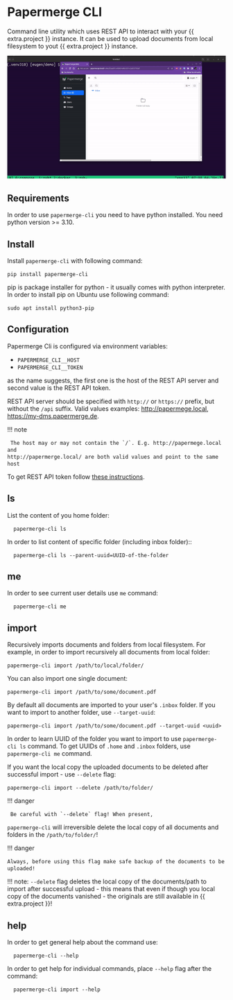 # Papermerge CLI

Command line utility which uses REST API to interact with your {{ extra.project }}
instance. It can be used to upload documents from local filesystem to yout {{ extra.project }}
instance.

![](../img/cli//upload-documents-from-local-folder.gif)


## Requirements


In order to use `papermerge-cli` you need to have python installed.
You need python version >= 3.10.

## Install

Install `papermerge-cli` with following command:

    pip install papermerge-cli

pip is package installer for python - it usually comes with python
interpreter. In order to install pip on Ubuntu use following command:

    sudo apt install python3-pip


## Configuration

Papermerge Cli is configured via environment variables:

* `PAPERMERGE_CLI__HOST`
* `PAPERMERGE_CLI__TOKEN`

as the name suggests, the first one is the host of the REST API server
and second value is the REST API token.

REST API server should be specified with `http://` or `https://`
prefix, but without the `/api` suffix. Valid values examples: http://papermege.local,
https://my-dms.papermerge.de.

!!! note

     The host may or may not contain the `/`. E.g. http://papermege.local and
    http://papermerge.local/ are both valid values and point to the same host


To get REST API token follow [these instructions](../rest-api/token.md).


## ls

List the content of you home folder:

      papermerge-cli ls

In order to list content of specific folder (including inbox folder)::

      papermerge-cli ls --parent-uuid=UUID-of-the-folder

## me

In order to see current user details use `me` command:

      papermerge-cli me


## import

Recursively imports documents and folders from local filesystem. For example, in order
to import recursively all documents from local folder:

    papermerge-cli import /path/to/local/folder/

You can also import one single document:

    papermerge-cli import /path/to/some/document.pdf

By default all documents are imported to your user's `.inbox` folder. If you
want to import to another folder, use `--target-uuid`:

    papermerge-cli import /path/to/some/document.pdf --target-uuid <uuid>

In order to learn UUID of the folder you want to import to use `papermerge-cli
ls` command. To get UUIDs of `.home` and `.inbox` folders, use
`papermerge-cli me` command.


If you want the local copy the uploaded documents to be deleted after
successful import - use `--delete` flag:

    papermerge-cli import --delete /path/to/folder/


!!! danger

     Be careful with `--delete` flag! When present,
   `papermerge-cli` will irreversible delete the local copy of all
   documents and folders in the `/path/to/folder/`!

!!! danger

    Always, before using this flag make safe backup of the documents to be uploaded!

!!! note: `--delete` flag deletes the local copy of the documents/path to import
    after successful upload - this means that even if though you local copy
    of the documents vanished - the originals are still available in {{ extra.project }}!


## help

In order to get general help about the command use:

      papermerge-cli --help

In order to get help for individual commands, place `--help` flag after the command:

      papermerge-cli import --help